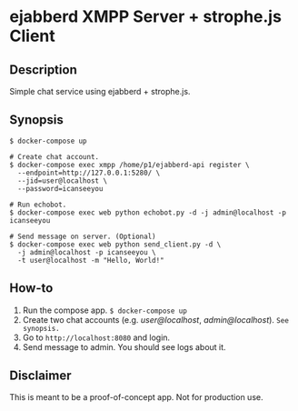 # ejabberd XMPP Server + strophe.js Client
## Description
Simple chat service using ejabberd + strophe.js.
## Synopsis
```
$ docker-compose up

# Create chat account.
$ docker-compose exec xmpp /home/p1/ejabberd-api register \
  --endpoint=http://127.0.0.1:5280/ \
  --jid=user@localhost \
  --password=icanseeyou
  
# Run echobot.
$ docker-compose exec web python echobot.py -d -j admin@localhost -p icanseeyou
  
# Send message on server. (Optional)
$ docker-compose exec web python send_client.py -d \
  -j admin@localhost -p icanseeyou \
  -t user@localhost -m "Hello, World!"
```
## How-to
1. Run the compose app. `$ docker-compose up`
1. Create two chat accounts (e.g. _user@localhost_, _admin@localhost_). `See synopsis.`
1. Go to `http://localhost:8080` and login.
1. Send message to admin. You should see logs about it.

## Disclaimer
This is meant to be a proof-of-concept app. Not for production use.
